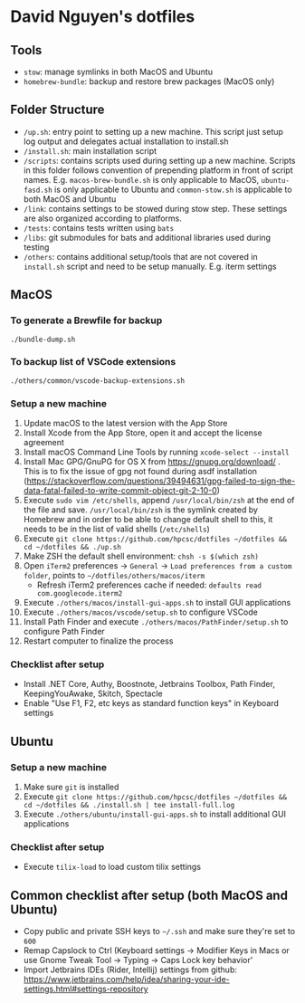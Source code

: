 # David Nguyen's dotfiles

## Tools

- `stow`: manage symlinks in both MacOS and Ubuntu
- `homebrew-bundle`: backup and restore brew packages (MacOS only)

## Folder Structure

- `/up.sh`: entry point to setting up a new machine. This script just setup log output and delegates actual installation to install.sh
- `/install.sh`: main installation script
- `/scripts`: contains scripts used during setting up a new machine. Scripts in this folder follows convention of prepending platform in front of script names.
  E.g. `macos-brew-bundle.sh` is only applicable to MacOS, `ubuntu-fasd.sh` is only applicable to Ubuntu and `common-stow.sh` is applicable to both MacOS and Ubuntu
- `/link`: contains settings to be stowed during stow step. These settings are also organized according to platforms.
- `/tests`: contains tests written using `bats`
- `/libs`: git submodules for bats and additional libraries used during testing
- `/others`: contains additional setup/tools that are not covered in `install.sh` script and need to be setup manually. E.g. iterm settings

## MacOS

### To generate a Brewfile for backup

```
./bundle-dump.sh
```

### To backup list of VSCode extensions

```
./others/common/vscode-backup-extensions.sh
```

### Setup a new machine

1. Update macOS to the latest version with the App Store
2. Install Xcode from the App Store, open it and accept the license agreement
3. Install macOS Command Line Tools by running `xcode-select --install`
4. Install Mac GPG/GnuPG for OS X from https://gnupg.org/download/ . This is to fix the issue of gpg not found during asdf installation (https://stackoverflow.com/questions/39494631/gpg-failed-to-sign-the-data-fatal-failed-to-write-commit-object-git-2-10-0)
5. Execute `sudo vim /etc/shells`, append `/usr/local/bin/zsh` at the end of the file and save. `/usr/local/bin/zsh` is the symlink created by Homebrew and in order to be able to change default shell to this, it needs to be in the list of valid shells (`/etc/shells`)
6. Execute `git clone https://github.com/hpcsc/dotfiles ~/dotfiles && cd ~/dotfiles && ./up.sh`
7. Make ZSH the default shell environment: `chsh -s $(which zsh)`
8. Open `iTerm2` preferences -> `General` -> `Load preferences from a custom folder`, points to `~/dotfiles/others/macos/iterm`
    - Refresh iTerm2 preferences cache if needed: `defaults read com.googlecode.iterm2`
9. Execute `./others/macos/install-gui-apps.sh` to install GUI applications
10. Execute `./others/macos/vscode/setup.sh` to configure VSCode
11. Install Path Finder and execute `./others/macos/PathFinder/setup.sh` to configure Path Finder
12. Restart computer to finalize the process

### Checklist after setup

- Install .NET Core, Authy, Boostnote, Jetbrains Toolbox, Path Finder, KeepingYouAwake, Skitch, Spectacle
- Enable "Use F1, F2, etc keys as standard function keys" in Keyboard settings

## Ubuntu

### Setup a new machine

1. Make sure `git` is installed
2. Execute `git clone https://github.com/hpcsc/dotfiles ~/dotfiles && cd ~/dotfiles && ./install.sh | tee install-full.log`
3. Execute `./others/ubuntu/install-gui-apps.sh` to install additional GUI applications

### Checklist after setup

- Execute `tilix-load` to load custom tilix settings

## Common checklist after setup (both MacOS and Ubuntu)

- Copy public and private SSH keys to `~/.ssh` and make sure they're set to `600`
- Remap Capslock to Ctrl (Keyboard settings -> Modifier Keys in Macs or use Gnome Tweak Tool -> Typing -> Caps Lock key behavior'
- Import Jetbrains IDEs (Rider, Intellij) settings from github: https://www.jetbrains.com/help/idea/sharing-your-ide-settings.html#settings-repository
